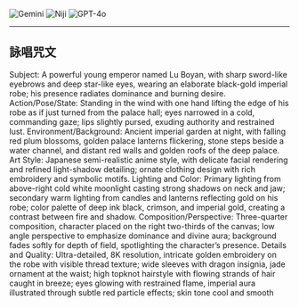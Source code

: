 ![Gemini](https://lh3.googleusercontent.com/pw/AP1GczOHV3o_3qPZDk_O7BX2wrlNEmqvN0zOnagU2JeJ3dhafI2WZcjXduEcogsaBigmUSeL_TLH5WJBOFPTaqF_Vq6kGpHfuN56B3O3TwHSol99uhC0YQYGf0VGmAGHOf12qODcDDgmvIOfsur-boKABJg=w1280-h896-s-no-gm?authuser=0)
![Niji](https://lh3.googleusercontent.com/pw/AP1GczMYFIX_Lez0Y0nHpzOzhmVYAfSUOwXj2uj-FF68kfURf7cnPbOjOG-KH6TJu-u_w-QRQ7YI82RR8StCEQQzO3wGWawHUgQOWwjbfFcndsVwWS7BpH7Fb160rSTTfy5GtTSEyO2hFgAJwpA0swm0gK4=w1646-h923-s-no-gm?authuser=0)
![GPT-4o](https://lh3.googleusercontent.com/pw/AP1GczOkhoEI30ybzyzubrPA-jdS8iaaj39PGZseBzNB57TxsCJn60ZSXifMWC3kvhNpY3wm6Idd-Q61-pg4lYPozsGB2tmGewyXOG8LmIz9_dYwTY7JI-ox3hdMoFbNir99WyuDoZPGwY1V_zrK5lLmJk0=w1369-h913-s-no-gm?authuser=0)

---
## 詠唱咒文

Subject: A powerful young emperor named Lu Boyan, with sharp sword-like eyebrows and deep star-like eyes, wearing an elaborate black-gold imperial robe; his presence radiates dominance and burning desire. Action/Pose/State: Standing in the wind with one hand lifting the edge of his robe as if just turned from the palace hall; eyes narrowed in a cold, commanding gaze; lips slightly pursed, exuding authority and restrained lust. Environment/Background: Ancient imperial garden at night, with falling red plum blossoms, golden palace lanterns flickering, stone steps beside a water channel, and distant red walls and golden roofs of the deep palace. Art Style: Japanese semi-realistic anime style, with delicate facial rendering and refined light-shadow detailing; ornate clothing design with rich embroidery and symbolic motifs. Lighting and Color: Primary lighting from above-right cold white moonlight casting strong shadows on neck and jaw; secondary warm lighting from candles and lanterns reflecting gold on his robe; color palette of deep ink black, crimson, and imperial gold, creating a contrast between fire and shadow. Composition/Perspective: Three-quarter composition, character placed on the right two-thirds of the canvas; low angle perspective to emphasize dominance and divine aura; background fades softly for depth of field, spotlighting the character’s presence. Details and Quality: Ultra-detailed, 8K resolution, intricate golden embroidery on the robe with visible thread texture; wide sleeves with dragon insignia, jade ornament at the waist; high topknot hairstyle with flowing strands of hair caught in breeze; eyes glowing with restrained flame, imperial aura illustrated through subtle red particle effects; skin tone cool and smooth